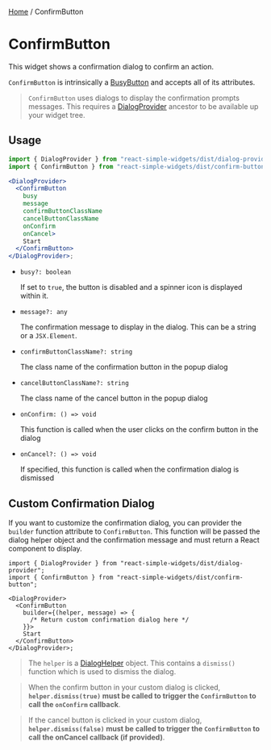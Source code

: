 [Home](../../../README.md) / ConfirmButton

# ConfirmButton

This widget shows a confirmation dialog to confirm an action.

`ConfirmButton` is intrinsically a [BusyButton](../busy-button/busy-button.md) and accepts all of its attributes.

> `ConfirmButton` uses dialogs to display the confirmation prompts messages. This requires a [DialogProvider](../../dialog-provider/dialog-provider-usage.md) ancestor to be available up your widget tree.

## Usage

```jsx
import { DialogProvider } from "react-simple-widgets/dist/dialog-provider";
import { ConfirmButton } from "react-simple-widgets/dist/confirm-button";

<DialogProvider>
  <ConfirmButton
    busy
    message
    confirmButtonClassName
    cancelButtonClassName
    onConfirm
    onCancel>
    Start
  </ConfirmButton>
</DialogProvider>;
```

- `busy?: boolean`

  If set to `true`, the button is disabled and a spinner icon is displayed within it.

- `message?: any`

  The confirmation message to display in the dialog. This can be a string or a `JSX.Element`.

- `confirmButtonClassName?: string`

  The class name of the confirmation button in the popup dialog

- `cancelButtonClassName?: string`

  The class name of the cancel button in the popup dialog

- `onConfirm: () => void`

  This function is called when the user clicks on the confirm button in the dialog

- `onCancel?: () => void`

  If specified, this function is called when the confirmation dialog is dismissed

## Custom Confirmation Dialog

If you want to customize the confirmation dialog, you can provider the `builder` function attribute to `ConfirmButton`. This function will be passed the dialog helper object and the confirmation message and must return a React component to display.

```tsx
import { DialogProvider } from "react-simple-widgets/dist/dialog-provider";
import { ConfirmButton } from "react-simple-widgets/dist/confirm-button";

<DialogProvider>
  <ConfirmButton
    builder={(helper, message) => {
      /* Return custom confirmation dialog here */
    }}>
    Start
  </ConfirmButton>
</DialogProvider>;
```

> The `helper` is a [DialogHelper](../dialog-provider/dialog-provider-usage.md) object. This contains a `dismiss()` function which is used to dismiss the dialog.

> When the confirm button in your custom dialog is clicked, **`helper.dismiss(true)` must be called to trigger the `ConfirmButton` to call the `onConfirm` callback**.

> If the cancel button is clicked in your custom dialog, **`helper.dismiss(false)` must be called to trigger the `ConfirmButton` to call the onCancel callback (if provided)**.
